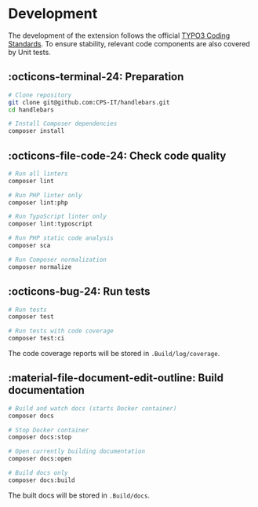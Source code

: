 # Development

The development of the extension follows the official
[TYPO3 Coding Standards](https://github.com/TYPO3/coding-standards). To ensure stability, relevant
code components are also covered by Unit tests.

## :octicons-terminal-24: Preparation

```bash
# Clone repository
git clone git@github.com:CPS-IT/handlebars.git
cd handlebars

# Install Composer dependencies
composer install

```

## :octicons-file-code-24: Check code quality

```bash
# Run all linters
composer lint

# Run PHP linter only
composer lint:php

# Run TypoScript linter only
composer lint:typoscript

# Run PHP static code analysis
composer sca

# Run Composer normalization
composer normalize
```

## :octicons-bug-24: Run tests

```bash
# Run tests
composer test

# Run tests with code coverage
composer test:ci
```

The code coverage reports will be stored in `.Build/log/coverage`.

## :material-file-document-edit-outline: Build documentation

```bash
# Build and watch docs (starts Docker container)
composer docs

# Stop Docker container
composer docs:stop

# Open currently building documentation
composer docs:open

# Build docs only
composer docs:build
```

The built docs will be stored in `.Build/docs`.

